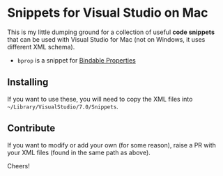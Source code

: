 # Snippets for Visual Studio on Mac
This is my little dumping ground for a collection of useful **code snippets** that can be used with Visual Studio for Mac (not on Windows, it uses different XML schema).

- `bprop` is a snippet for [Bindable Properties](https://docs.microsoft.com/en-gb/xamarin/xamarin-forms/xaml/bindable-properties) 

## Installing

If you want to use these, you will need to copy the XML files into `~/Library/VisualStudio/7.0/Snippets`. 

## Contribute

If you want to modify or add your own (for some reason), raise a PR with your XML files (found in the same path as above).

Cheers!
